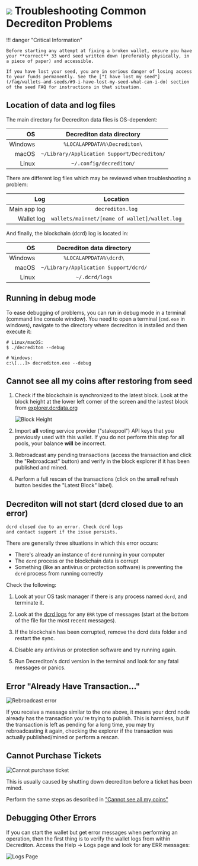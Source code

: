 # <img class="dcr-icon" src="/img/dcr-icons/Wallet.svg" /> Troubleshooting Common Decrediton Problems

!!! danger "Critical Information"

    Before starting any attempt at fixing a broken wallet, ensure you have your **correct** 33 word seed written down (preferably physically, in a piece of paper) and accessible.

    If you have lost your seed, you are in serious danger of losing access to your funds permanently. See the ["I have lost my seed"](/faq/wallets-and-seeds/#9-i-have-lost-my-seed-what-can-i-do) section of the seed FAQ for instructions in that situation.


## Location of data and log files

The main directory for Decrediton data files is OS-dependent:

| OS      | Decrediton data directory                   |
| -------:|:-------------------------------------------:|
| Windows | `%LOCALAPPDATA%\Decrediton\`                |
| macOS   | `~/Library/Application Support/Decrediton/` |
| Linux   | `~/.config/decrediton/`                     |

There are different log files which may be reviewed when troubleshooting a problem:

| Log          | Location                                      |
| ------------:|:---------------------------------------------:|
| Main app log | `decrediton.log`                              |
| Wallet log   | `wallets/mainnet/[name of wallet]/wallet.log` |

And finally, the blockchain (dcrd) log is located in:

| OS      | Decrediton data directory                   |
| -------:|:-------------------------------------------:|
| Windows | `%LOCALAPPDATA%\dcrd\`                      |
| macOS   | `~/Library/Application Support/dcrd/`       |
| Linux   | `~/.dcrd/logs`                              |


## Running in debug mode

To ease debugging of problems, you can run in debug mode in a terminal (command line console window). You need to open a terminal (`cmd.exe` in windows), navigate to the directory where decrediton is installed and then execute it:

```
# Linux/macOS:
$ ./decrediton --debug

# Windows:
c:\[...]> decrediton.exe --debug
```

## Cannot see all my coins after restoring from seed

1. Check if the blockchain is synchronized to the latest block. Look at the block height at the lower left corner of the screen and the lastest block from [explorer.dcrdata.org](https://explorer.dcrdata.org)

    ![Block Height](/img/decrediton/trouble-blockheight.png)

2. Import **all** voting service provider ("stakepool") API keys that you previously used with this wallet. If you do not perform this step for all pools, your balance **will** be incorrect.

3. Rebroadcast any pending transactions (access the transaction and click the "Rebroadcast" button) and verify in the block explorer if it has been published and mined.

4. Perform a full rescan of the transactions (click on the small refresh button besides the "Latest Block" label).

## Decrediton will not start (dcrd closed due to an error)

```
dcrd closed due to an error. Check dcrd logs
and contact support if the issue persists.
```

There are generally three situations in which this error occurs:

- There's already an instance of `dcrd` running in your computer
- The `dcrd` process or the blockchain data is corrupt
- Something (like an antivirus or protection software) is preventing the `dcrd` process from running correctly

Check the following:

1. Look at your OS task manager if there is any process named `dcrd`, and terminate it.

2. Look at the [dcrd logs](#location-of-data-and-log-files) for any `ERR` type of messages (start at the bottom of the file for the most recent messages).

3. If the blockchain has been corrupted, remove the dcrd data folder and restart the sync.

4. Disable any antivirus or protection software and try running again.

5. Run Decrediton's dcrd version in the terminal and look for any fatal messages or panics.

## Error "Already Have Transaction..."

![Rebroadcast error](/img/decrediton/trouble-rebroadcast.png)

If you receive a message similar to the one above, it means your dcrd node already has the transaction you're trying to publish. This is harmless, but if the transaction is left as pending for a long time, you may try rebroadcasting it again, checking the explorer if the transaction was actually published/mined or perform a rescan.

## Cannot Purchase Tickets

![Cannot purchase ticket](/img/decrediton/trouble-purchaseticket.png)

This is usually caused by shutting down decrediton before a ticket has been mined.

Perform the same steps as described in ["Cannot see all my coins"](#cannot-see-all-my-coins-after-restoring-from-seed)

## Debugging Other Errors

If you can start the wallet but get error messages when performing an operation, then the first thing is to verify the wallet logs from within Decrediton. Access the Help -> Logs page and look for any ERR messages:

![Logs Page](/img/decrediton/trouble-logs.png)
